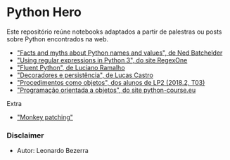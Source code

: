 # Python Hero

Este repositório reúne notebooks adaptados a partir de palestras ou posts sobre Python encontrados na web.

* ["Facts and myths about Python names and values", de Ned Batchelder](ned/)
* ["Using regular expressions in Python 3", do site RegexOne](RegexOne.ipynb)
* ["Fluent Python", de Luciano Ramalho](fluent/)
* ["Decoradores e persistência", de Lucas Castro](web-persistence/)
* ["Procedimentos como objetos", dos alunos de LP2 (2018.2, T03)](alunos/)
* ["Programação orientada a objetos", do site python-course.eu](oop/)

Extra
* ["Monkey patching"](oop/extra/monkey-patching.ipynb)

### Disclaimer
* Autor: Leonardo Bezerra
